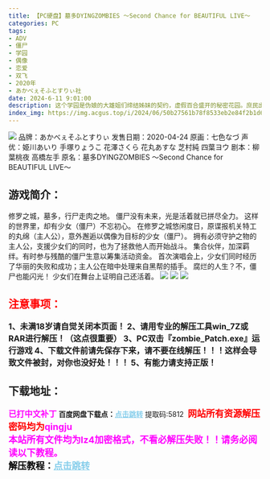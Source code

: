 ```yaml
---
title: 【PC硬盘】墓多DYINGZOMBIES ～Second Chance for BEAUTIFUL LIVE～
categories: PC
tags:
- ADV
- 僵尸
- 学园
- 偶像
- 恋爱
- 双飞
- 2020年
- あかべぇそふとすりぃ社
date: 2024-6-11 9:01:00
description: 这个学园是伪娘的大雄姐们缔结姊妹的契约，虚假百合盛开的秘密花园。庶民出身的伪娘主角伊织，虽然厌恶女装一再地想要闪躲，但是在尊崇女装的这个学园中完全是个怪异存在。虽然伊织想贯彻自己的流仪，而要停止女装，但是在那伊织之前阻挡的，是外表清
index_img: https://img.acgus.top/i/2024/06/50b27561b78f8533eb2e84f2b1d61612.webp
---
```

![](https://img.acgus.top/i/2024/06/50b27561b78f8533eb2e84f2b1d61612.webp)
品牌：あかべぇそふとすりぃ
发售日期：2020-04-24
原画：七色なづ
声优：姫川あいり 手塚りょうこ 花澤さくら 花丸あすな 芝村純 四葉ヨウ
剧本：柳葉桃夜 高橋左手
原名：墓多DYINGZOMBIES ～Second Chance for BEAUTIFUL LIVE～

## 游戏简介：
修罗之城，墓多，行尸走肉之地。
僵尸没有未来，光是活着就已拼尽全力。
这样的世界里，却有少女（僵尸）不忘初心。
在修罗之城悠闲度日，原谍报机关特工的丸绵（主人公），意外邂逅以偶像为目标的少女（僵尸）。
拥有必须守护之物的主人公，支援少女们的同时，也为了拯救他人而开始战斗。
集合伙伴，加深羁绊。有时参与残酷的僵尸生意以筹集活动资金。
首次演唱会上，少女们同时经历了华丽的失败和成功；主人公在暗中处理来自黑帮的插手。
腐烂的人生？不，僵尸也能闪光！
少女们在舞台上证明自己还活着。
![](https://img.acgus.top/i/2024/06/00070881d4527495c96d9cb919049300.webp)
![](https://img.acgus.top/i/2024/06/66421fdf44bddde00ebcce35f8c9ff3e.webp)
![](https://img.acgus.top/i/2024/06/2895da1f330901bdadf6aa44681eef3f.webp)







## <font color=#FF0000 >注意事项：</font>
<font size=3><b>1、未满18岁请自觉关闭本页面！
2、请用专业的解压工具win_7Z或RAR进行解压！（这点很重要）
3、PC双击『zombie_Patch.exe』运行游戏
4、下载文件前请先保存下来，请不要在线解压！！！这样会导致文件被封，对你也没好处！！！
5、有能力请支持正版！</b></font>

## 下载地址：
<font color=#FF00FF size=3><b>已打中文补丁</b></font>
<b>百度网盘下载点：</b><a href="https://pan.baidu.com/s/1-nAh8cgfxU1H_QI_Y3HsUQ?pwd=5812" style="color: #87CEEB;"><b>点击跳转</b></a> 提取码:5812
<a style="padding: 0" href="https://post.qingju.org/AD/"><img style="max-width:100%" src="https://img.acgus.top/i/2024/07/478f689b8021d8d499ab43d21acf137a.gif" alt=""></a>
<b><font color=#FF0000 size=4>网站所有资源解压密码均为</b></font><b><font color=#FF00FF size=4>qingju</font><font color=#FF0000 ></font></b><br><b><font color=#FF00FF size=4>本站所有文件均为lz4加密格式，不看必解压失败！！请务必阅读以下教程。</b></font><br><b><font color=#000 size=4>解压教程：</b><a href="https://post.qingju.org/tutorial/000/" style="color: #87CEEB;"><b>点击跳转</b></a>